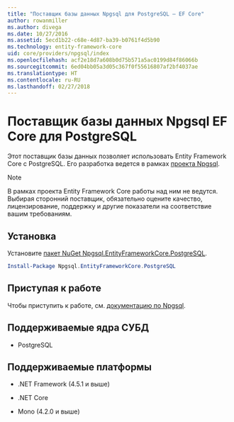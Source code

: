 ```yaml
---
title: "Поставщик базы данных Npgsql для PostgreSQL — EF Core"
author: rowanmiller
ms.author: divega
ms.date: 10/27/2016
ms.assetid: 5ecd1b22-c68e-4d87-ba39-b0761f4d5b90
ms.technology: entity-framework-core
uid: core/providers/npgsql/index
ms.openlocfilehash: acf2e18d7a608b0d75b571a5ac0199d84f86066b
ms.sourcegitcommit: 6ed04bb05a3d05c367f0f55616807af2bf4037ae
ms.translationtype: HT
ms.contentlocale: ru-RU
ms.lasthandoff: 02/27/2018
---
```

# <a name="npgsql-ef-core-database-provider-for-postgresql"></a>Поставщик базы данных Npgsql EF Core для PostgreSQL

Этот поставщик базы данных позволяет использовать Entity Framework Core с PostgreSQL. Его разработка ведется в рамках [проекта Npgsql](http://www.npgsql.org).

> [!NOTE]  
> В рамках проекта Entity Framework Core работы над ним не ведутся. Выбирая сторонний поставщик, обязательно оцените качество, лицензирование, поддержку и другие показатели на соответствие вашим требованиям.

## <a name="install"></a>Установка

Установите [пакет NuGet Npgsql.EntityFrameworkCore.PostgreSQL](https://www.nuget.org/packages/Npgsql.EntityFrameworkCore.PostgreSQL).

``` powershell
Install-Package Npgsql.EntityFrameworkCore.PostgreSQL
```

## <a name="get-started"></a>Приступая к работе

Чтобы приступить к работе, см. [документацию по Npgsql](http://www.npgsql.org/efcore/index.html).

## <a name="supported-database-engines"></a>Поддерживаемые ядра СУБД

* PostgreSQL

## <a name="supported-platforms"></a>Поддерживаемые платформы

* .NET Framework (4.5.1 и выше)

* .NET Core

* Mono (4.2.0 и выше)
